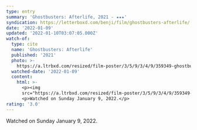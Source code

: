```yaml
---
type: entry
summary: 'Ghostbusters: Afterlife, 2021 - ★★★'
syndication: https://letterboxd.com/benji/film/ghostbusters-afterlife/
date: '2022-01-09'
updated: '2022-01-10T03:07:05.000Z'
watch-of:
  type: cite
  name: 'Ghostbusters: Afterlife'
  published: '2021'
  photo: >-
    https://a.ltrbxd.com/resized/film-poster/3/5/9/3/4/9/359349-ghostbusters-afterlife-0-500-0-750-crop.jpg?k=e8633ef589
  watched-date: '2022-01-09'
  content:
    html: >-
      <p><img
      src="https://a.ltrbxd.com/resized/film-poster/3/5/9/3/4/9/359349-ghostbusters-afterlife-0-500-0-750-crop.jpg?k=e8633ef589"/></p>
      <p>Watched on Sunday January 9, 2022.</p>
rating: '3.0'
---
```

Watched on Sunday January 9, 2022.
